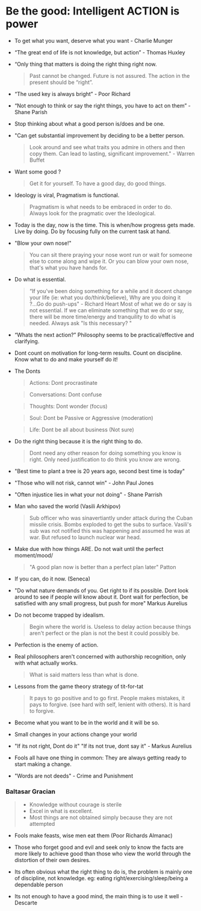 # Be the good: Intelligent ACTION is power

- To get what you want, deserve what you want - Charlie Munger

- “The great end of life is not knowledge, but action” - Thomas Huxley

- “Only thing that matters is doing the right thing right now. 
   > Past cannot be changed.
   > Future is not assured. 
   > The action in the present should be “right”.

- “The used key is always bright” - Poor Richard

- “Not enough to think or say the right things, you have to act on them” - Shane Parish

- Stop thinking about what a good person is/does and be one.

- "Can get substantial improvement by deciding to be a better person. 
   > Look around and see what traits you admire in others and then copy them. 
   > Can lead to lasting, significant improvement."  - Warren Buffet
   
- Want some good ?
   > Get it for yourself.  To have a good day, do good things.

- Ideology is viral, Pragmatism is functional.
  
  > Pragmatism is what needs to be embraced in order to do.  
  > Always look for the pragmatic over the Ideological.
  
- Today is the day, now is the time. This is when/how progress gets made. Live by doing. Do by focusing fully on the current task at hand.

- "Blow your own nose!" 

   > You can sit there praying your nose wont run or wait for someone
   > else to come along and wipe it.  Or you can blow your own nose,
   > that's what you have hands for.

- Do what is essential. 

   > “If you've been doing something for a while and it docent change
   > your life (ie: what you do/think/believe), Why are you doing it
   > ?...Go do push-ups" - Richard Heart Most of what we do or say is
   > not essential. If we can eliminate something that we do or say,
   > there will be more time/energy and tranquility to do what is
   > needed.  Always ask "Is this necessary? "

- “Whats the next action?” Philosophy seems to be practical/effective and clarifying. 

- Dont count on motivation for long-term results. Count on discipline. Know  what to do and make yourself do it! 

- The Donts

  > Actions: Dont procrastinate

  > Conversations: Dont confuse

  > Thoughts: Dont wonder (focus)

  > Soul: Dont be Passive or Aggressive (moderation) 

  > Life: Dont be all about business (Not sure)

- Do the right thing because it is the right thing to do.  
   > Dont need any other reason for doing something you know is right. Only need justification to do think you know are wrong.

- "Best time to plant a tree is 20 years ago, second best time is today"

- "Those who will not risk, cannot win" - John Paul Jones

- "Often injustice lies in what your not doing"  - Shane Parrish

- Man who saved the world (Vasili Arkhipov) 

  > Sub officer who was sinavertiantly under attack during the Cuban
  > missile crisis.  Bombs exploded to get the subs to surface.
  > Vasili's sub was not notified this was happening and assumed he
  > was at war. But refused to launch nuclear war head.

- Make due with how things ARE.  Do not wait until the perfect moment/mood/ 
  > "A good plan now is better than a perfect plan later" Patton

- If you can, do it now. (Seneca)

- "Do what nature demands of you. Get right to if its possible. Dont look around to see if people will know about it. Dont wait for perfection, be satisfied with any small progress, but push for more" Markus Aurelius

- Do not become trapped by idealism. 
  > Begin where the world is. Useless to delay action because things aren't perfect or the plan is not the best it could possibly be.

- Perfection is the enemy of action. 

- Real philosophers aren't concerned with authorship recognition, only with what actually works. 
  > What is said matters less than what is done.

- Lessons from the game theory strategy of tit-for-tat
  > It pays to go positive and to go first.
  > People makes mistakes, it pays to forgive. (see hard with self, lenient with others).
  > It is hard to forgive.

- Become what you want to be in the world and it will be so.

- Small changes in your actions change your world

- "If its not right, Dont do it"
  "If its not true, dont say it" - Markus Aurelius

- Fools all have one thing in common: They are always getting ready to start making a change. 

- "Words are not deeds"  - Crime and Punishment

### Baltasar Gracian
   > - Knowledge without courage is sterile
   > - Excel in what is excellent.
   > - Most things are not obtained simply because they are not attempted


- Fools make feasts, wise men eat them (Poor Richards Almanac)

- Those who forget good and evil and seek only to know the facts are more likely to achieve good than those who view the world through the distortion of their own desires.

- Its often obvious what the right thing to do is, the problem is mainly one of discipline, not knowledge. 
    eg: eating right/exercising/sleep/being a dependable person

- Its not enough to have a good mind, the main thing is to use it well - Descarte